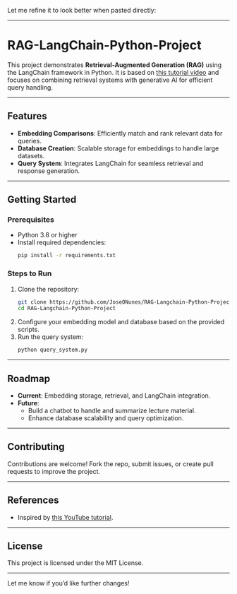 Let me refine it to look better when pasted directly:

---

# RAG-LangChain-Python-Project

This project demonstrates **Retrieval-Augmented Generation (RAG)** using the LangChain framework in Python. It is based on [this tutorial video](https://www.youtube.com/watch?v=tcqEUSNCn8I&t=748s) and focuses on combining retrieval systems with generative AI for efficient query handling.

---

## Features

- **Embedding Comparisons**: Efficiently match and rank relevant data for queries.
- **Database Creation**: Scalable storage for embeddings to handle large datasets.
- **Query System**: Integrates LangChain for seamless retrieval and response generation.

---

## Getting Started

### Prerequisites

- Python 3.8 or higher
- Install required dependencies:
  ```bash
  pip install -r requirements.txt
  ```

### Steps to Run

1. Clone the repository:
   ```bash
   git clone https://github.com/JoseONunes/RAG-Langchain-Python-Project.git
   cd RAG-Langchain-Python-Project
   ```
2. Configure your embedding model and database based on the provided scripts.
3. Run the query system:
   ```bash
   python query_system.py
   ```

---

## Roadmap

- **Current**: Embedding storage, retrieval, and LangChain integration.
- **Future**:
  - Build a chatbot to handle and summarize lecture material.
  - Enhance database scalability and query optimization.

---

## Contributing

Contributions are welcome! Fork the repo, submit issues, or create pull requests to improve the project.

---

## References

- Inspired by [this YouTube tutorial](https://www.youtube.com/watch?v=tcqEUSNCn8I&t=748s).

---

## License

This project is licensed under the MIT License.

---

Let me know if you’d like further changes!
